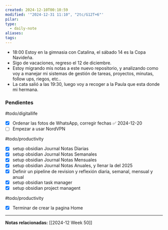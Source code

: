 ```yaml
---
created: 2024-12-10T00:10:59
modified: '"2024-12-31 11:10", "2tc/G12T+6"'
pilar: 
type:
  - daily-note
aliases: 
tags: 
---
```


- 18:00 Estoy en la gimnasia con Catalina, el sábado 14 es la Copa Navideña.
- Sigo de vacaciones, regreso el 12 de diciembre.
- Estoy migrando mis notas a este nuevo repositorio, y analizando como voy a manejar mi sistemas de gestión de tareas, proyectos, minutas, follow ups, riegos, etc..
- La cata salió a las 19:30, luego voy a recoger a la Paula que esta donde mi hermana. 

### Pendientes

#todo/digitallife
- [x] Ordenar las fotos de WhatsApp, corregir fechas ✅ 2024-12-20
- [ ] Empezar a usar NordVPN

#todo/productivity
- [x] setup obsidian Journal Notas Diarias
- [x] setup obsidian Journal Notas Semanales
- [x] setup obsidian Journal Notas Mensuales
- [x] setup obsidian Journal Notas Anuales, y llenar la del 2025
- [x] Definir un pipeline de revision y reflexión diaria, semanal, mensual y anual
- [x] setup obsidian task manager 
- [x] setup obsidian project managent 

#todo/productivity 
- [x] Terminar de crear la pagina Home


---
**Notas relacionadas:**
[[2024-12 Week 50]]
